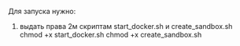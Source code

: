 Для запуска нужно:
1. выдать права 2м скриптам start_docker.sh и create_sandbox.sh
chmod +x start_docker.sh 
chmod +x create_sandbox.sh